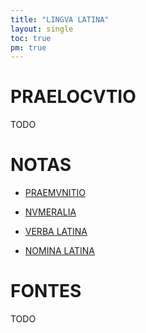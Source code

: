 ```yaml
---
title: "LINGVA LATINA"
layout: single
toc: true
pm: true
---
```

# PRAELOCVTIO

TODO

# NOTAS

<div id ="menu">
    <section id="menu-section">

- [PRAEMVNITIO](/notes/research/latin/praemunitio/)
- [NVMERALIA](/notes/research/latin/numeralia)
- [VERBA LATINA](/notes/research/latin/verba)
- [NOMINA LATINA](/notes/research/latin/nomina)

    </section>
</div>

# FONTES

TODO